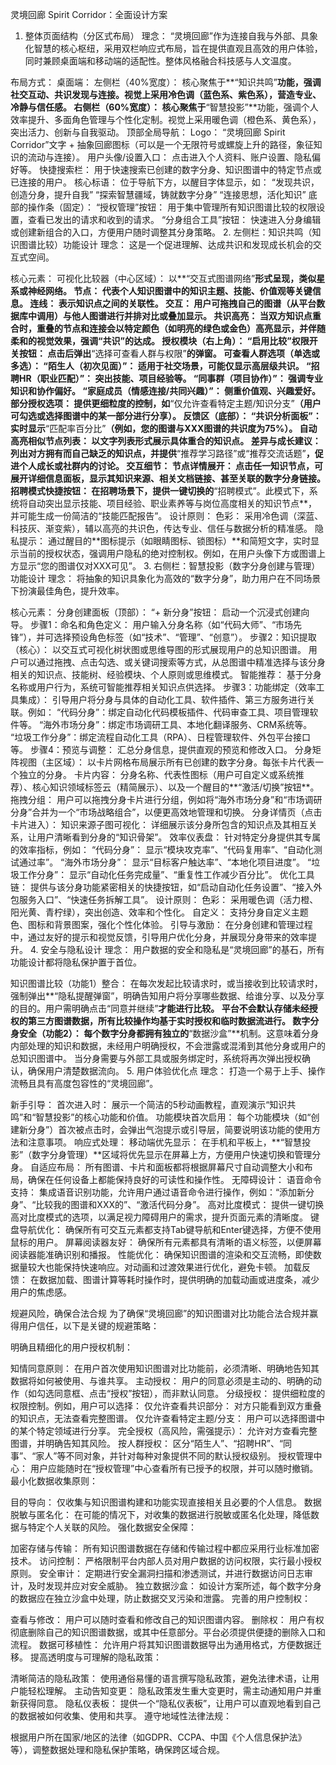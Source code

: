 灵境回廊 Spirit Corridor：全面设计方案
1. 整体页面结构（分区式布局）
理念： “灵境回廊”作为连接自我与外部、具象化智慧的核心枢纽，采用双栏响应式布局，旨在提供直观且高效的用户体验，同时兼顾桌面端和移动端的适配性。整体风格融合科技感与人文温度。

布局方式：
桌面端：
左侧栏（40%宽度）： 核心聚焦于**“知识共鸣”**功能，强调社交互动、共识发现与连接。视觉上采用冷色调（蓝色系、紫色系），营造专业、冷静与信任感。
右侧栏（60%宽度）： 核心聚焦于**“智慧投影”**功能，强调个人效率提升、多面角色管理与个性化定制。视觉上采用暖色调（橙色系、黄色系），突出活力、创新与自我驱动。
顶部全局导航：
Logo： “灵境回廊 Spirit Corridor”文字 + 抽象回廊图标（可以是一个无限符号或螺旋上升的路径，象征知识的流动与连接）。
用户头像/设置入口： 点击进入个人资料、账户设置、隐私偏好等。
快捷搜索栏： 用于快速搜索已创建的数字分身、知识图谱中的特定节点或已连接的用户。
核心标语： 位于导航下方，以醒目字体显示，如：
“发现共识，创造分身，提升自我”
“探索智慧疆域，铸就数字分身”
“连接思想，活化知识”
底部的操作条（固定）：
“授权管理”按钮： 用于集中管理所有知识图谱比较的权限设置，查看已发出的请求和收到的请求。
“分身组合工具”按钮： 快速进入分身编辑或创建新组合的入口，方便用户随时调整其分身策略。
2. 左侧栏：知识共鸣（知识图谱比较）功能设计
理念： 这是一个促进理解、达成共识和发现成长机会的交互式空间。

核心元素：
可视化比较器（中心区域）：
以**“交互式图谱网络”**形式呈现，类似星系或神经网络。
节点： 代表个人知识图谱中的知识主题、技能、价值观等关键信息。
连线： 表示知识点之间的关联性。
交互： 用户可拖拽自己的图谱（从平台数据库中调用）与他人图谱进行并排对比或叠加显示。
共识高亮： 当双方知识点重合时，重叠的节点和连接会以特定颜色（如明亮的绿色或金色）高亮显示，并伴随柔和的视觉效果，强调“共识”的达成。
授权模块（右上角）：
“启用比较”权限开关按钮： 点击后弹出**“选择可查看人群与权限”**的弹窗。
可查看人群选项（单选或多选）：
“陌生人（初次见面）”： 适用于社交场景，可能仅显示高层级共识。
“招聘HR（职业匹配）”： 突出技能、项目经验等。
“同事群（项目协作）”： 强调专业知识和协作偏好。
“家庭成员（情感连接/共同兴趣）”： 侧重价值观、兴趣爱好。
部分授权选项： 提供更细粒度的控制，如**“仅允许查看特定主题/知识分支”**（用户可勾选或选择图谱中的某一部分进行分享）。
反馈区（底部）：
“共识分析面板”： 实时显示**“匹配率百分比”**（例如，您的图谱与XXX图谱的共识度为75%）。
自动高亮相似节点列表： 以文字列表形式展示具体重合的知识点。
差异与成长建议： 列出对方拥有而自己缺乏的知识点，并提供**“推荐学习路径”或“推荐交流话题”**，促进个人成长或社群内的讨论。
交互细节：
节点详情展开： 点击任一知识节点，可展开详细信息面板，显示其知识来源、相关文档链接、甚至关联的数字分身链接。
招聘模式快捷按钮： 在招聘场景下，提供一键切换的**“招聘模式”。此模式下，系统将自动突出显示技能、项目经验、职业素养等与岗位高度相关的知识节点**，并可能生成一份简洁的“技能匹配报告”。
设计原则：
色彩： 采用冷色调（深蓝、科技灰、渐变紫），辅以高亮的共识色，传达专业、信任与数据分析的精准感。
隐私提示： 通过醒目的**图标提示（如眼睛图标、锁图标）**和简短文字，实时显示当前的授权状态，强调用户隐私的绝对控制权。例如，在用户头像下方或图谱上方显示“您的图谱仅对XXX可见”。
3. 右侧栏：智慧投影（数字分身创建与管理）功能设计
理念： 将抽象的知识具象化为高效的“数字分身”，助力用户在不同场景下扮演最佳角色，提升效率。

核心元素：
分身创建面板（顶部）：
“+ 新分身”按钮： 启动一个沉浸式创建向导。
步骤1：命名和角色定义： 用户输入分身名称（如“代码大师”、“市场先锋”），并可选择预设角色标签（如“技术”、“管理”、“创意”）。
步骤2：知识提取（核心）：
以交互式可视化树状图或思维导图的形式展现用户的总知识图谱。
用户可以通过拖拽、点击勾选、或关键词搜索等方式，从总图谱中精准选择与该分身相关的知识点、技能树、经验模块、个人原则或思维模式。
智能推荐： 基于分身名称或用户行为，系统可智能推荐相关知识点供选择。
步骤3：功能绑定（效率工具集成）： 引导用户将分身与具体的自动化工具、软件插件、第三方服务进行关联。例如：
“代码分身”：绑定自动化代码模板插件、代码审查工具、项目管理软件等。
“海外市场分身”：绑定市场调研工具、本地化翻译服务、CRM系统等。
“垃圾工作分身”：绑定流程自动化工具（RPA）、日程管理软件、外包平台接口等。
步骤4：预览与调整： 汇总分身信息，提供直观的预览和修改入口。
分身矩阵视图（主区域）：
以卡片网格布局展示所有已创建的数字分身。每张卡片代表一个独立的分身。
卡片内容： 分身名称、代表性图标（用户可自定义或系统推荐）、核心知识领域标签云（精简展示）、以及一个醒目的**“激活/切换”按钮**。
拖拽分组： 用户可以拖拽分身卡片进行分组，例如将“海外市场分身”和“市场调研分身”合并为一个“市场战略组合”，以便更高效地管理和切换。
分身详情页（点击卡片进入）：
知识来源子图可视化： 详细展示该分身所包含的知识点及其相互关系，让用户清晰看到分身的“知识骨架”。
效率仪表盘： 针对特定分身提供其专属的效率指标，例如：
“代码分身”： 显示“模块攻克率”、“代码复用率”、“自动化测试通过率”。
“海外市场分身”： 显示“目标客户触达率”、“本地化项目进度”。
“垃圾工作分身”： 显示“自动化任务完成量”、“重复性工作减少百分比”。
优化工具链： 提供与该分身功能紧密相关的快捷按钮，如“启动自动化任务设置”、“接入外包服务入口”、“快速任务拆解工具”。
设计原则：
色彩： 采用暖色调（活力橙、阳光黄、青柠绿），突出创造、效率和个性化。
自定义： 支持分身自定义主题色、图标和背景图案，强化个性化体验。
引导与激励： 在分身创建和管理过程中，通过友好的提示和视觉反馈，引导用户优化分身，并展现分身带来的效率提升。
4. 安全与隐私设计
理念： 用户数据的安全和隐私是“灵境回廊”的基石，所有功能设计都将隐私保护置于首位。

知识图谱比较（功能1）整合：
在每次发起比较请求时，或当接收到比较请求时，强制弹出**“隐私提醒弹窗”，明确告知用户将分享哪些数据、给谁分享、以及分享的目的。用户需明确点击“同意并继续”**才能进行比较。
平台不会默认存储未经授权的第三方图谱数据，所有比较操作均基于实时授权和临时数据流进行。
数字分身安全（功能2）：
每个数字分身都拥有独立的**“数据沙盒”**机制。这意味着分身内部处理的知识和数据，未经用户明确授权，不会泄露或混淆到其他分身或用户的总知识图谱中。
当分身需要与外部工具或服务绑定时，系统将再次弹出授权确认，确保用户清楚数据流向。
5. 用户体验优化点
理念： 打造一个易于上手、操作流畅且具有高度包容性的“灵境回廊”。

新手引导：
首次进入时： 展示一个简洁的5秒动画教程，直观演示“知识共鸣”和“智慧投影”的核心功能和价值。
功能模块首次启用： 每个功能模块（如“创建新分身”）首次被点击时，会弹出气泡提示或引导层，简要说明该功能的使用方法和注意事项。
响应式处理：
移动端优先显示： 在手机和平板上，**“智慧投影”（数字分身管理）**区域将优先显示在屏幕上方，方便用户快速切换和管理分身。
自适应布局： 所有图谱、卡片和面板都将根据屏幕尺寸自动调整大小和布局，确保在任何设备上都能保持良好的可读性和操作性。
无障碍设计：
语音命令支持： 集成语音识别功能，允许用户通过语音命令进行操作，例如：“添加新分身”、“比较我的图谱和XXX的”、“激活代码分身”。
高对比度模式： 提供一键切换高对比度模式的选项，以满足视力障碍用户的需求，提升页面元素的清晰度。
键盘导航优化： 确保所有可交互元素都支持Tab键导航和Enter键选择，方便不使用鼠标的用户。
屏幕阅读器友好： 确保所有元素都具有清晰的语义标签，以便屏幕阅读器能准确识别和播报。
性能优化： 确保知识图谱的渲染和交互流畅，即使数据量较大也能保持快速响应。对动画和过渡效果进行优化，避免卡顿。
加载反馈： 在数据加载、图谱计算等耗时操作时，提供明确的加载动画或进度条，减少用户的焦虑感。

规避风险，确保合法合规
为了确保“灵境回廊”的知识图谱对比功能合法合规并赢得用户信任，以下是关键的规避策略：

明确且精细化的用户授权机制：

知情同意原则： 在用户首次使用知识图谱对比功能前，必须清晰、明确地告知其数据将如何被使用、与谁共享。
主动授权： 用户的同意必须是主动的、明确的动作（如勾选同意框、点击“授权”按钮），而非默认同意。
分级授权： 提供细粒度的权限控制。例如，用户可以选择：
仅允许查看共识部分： 对方只能看到双方重叠的知识点，无法查看完整图谱。
仅允许查看特定主题/分支： 用户可以选择图谱中的某个特定领域进行分享。
完全授权（高风险，需强提示）： 允许对方查看完整图谱，并明确告知其风险。
按人群授权： 区分“陌生人”、“招聘HR”、“同事”、“家人”等不同对象，并针对每种对象提供不同的默认授权级别。
授权管理中心： 用户应能随时在“授权管理”中心查看所有已授予的权限，并可以随时撤销。
最小化数据收集原则：

目的导向： 仅收集与知识图谱构建和功能实现直接相关且必要的个人信息。
数据脱敏与匿名化： 在可能的情况下，对收集的数据进行脱敏或匿名化处理，降低数据与特定个人关联的风险。
强化数据安全保障：

加密存储与传输： 所有知识图谱数据在存储和传输过程中都应采用行业标准加密技术。
访问控制： 严格限制平台内部人员对用户数据的访问权限，实行最小授权原则。
安全审计： 定期进行安全漏洞扫描和渗透测试，并进行数据访问日志审计，及时发现并应对安全威胁。
独立数据沙盒： 如设计方案所述，每个数字分身的数据应在独立沙盒中处理，防止数据交叉污染和泄露。
完善的用户控制权：

查看与修改： 用户可以随时查看和修改自己的知识图谱内容。
删除权： 用户有权彻底删除自己的知识图谱数据，或其中任意部分。平台必须提供便捷的删除入口和流程。
数据可移植性： 允许用户将其知识图谱数据导出为通用格式，方便数据迁移。
提高透明度与可理解的隐私政策：

清晰简洁的隐私政策： 使用通俗易懂的语言撰写隐私政策，避免法律术语，让用户能轻松理解。
主动告知变更： 隐私政策发生重大变更时，需主动通知用户并重新获得同意。
隐私仪表板： 提供一个“隐私仪表板”，让用户可以直观地看到自己的数据被如何收集、使用和共享。
遵守地域性法律法规：

根据用户所在国家/地区的法律（如GDPR、CCPA、中国《个人信息保护法》等），调整数据处理和隐私保护策略，确保跨区域合规。